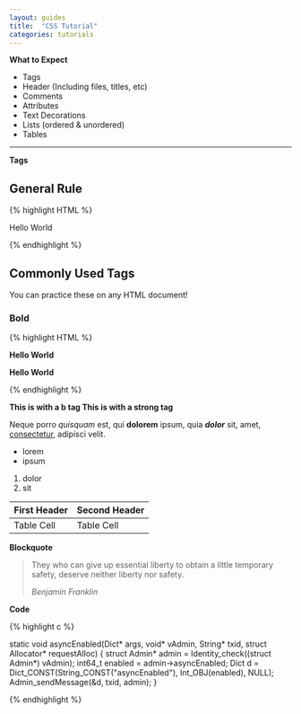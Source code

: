 ```yaml
---
layout: guides
title:  "CSS Tutorial"
categories: tutorials
---
```


**What to Expect**
  * Tags
  * Header (Including files, titles, etc)
  * Comments
  * Attributes
  * Text Decorations
  * Lists (ordered & unordered)
  * Tables

----

**Tags**

## General Rule
{% highlight HTML %}

<tagname> Hello World </tagname>

{% endhighlight %}

## Commonly Used Tags
You can practice these on any HTML document!

### Bold
{% highlight HTML %}

<b> Hello World </b>

<strong> Hello World </strong>

{% endhighlight %}

<b> This is with a b tag </b>
<strong> This is with a strong tag </strong>


Neque porro *quisquam* est, qui **dolorem** ipsum, quia ***dolor*** sit, amet, [consectetur](http://cjdns.info/), adipisci velit.

 * lorem
 * ipsum

1. dolor
2. sit

| First Header | Second Header |
|--------------|---------------|
| Table Cell   | Table Cell    |

**Blockquote**

> They who can give up essential liberty to obtain a little temporary safety, deserve neither liberty nor safety.
>
> _Benjamin Franklin_

**Code**

{% highlight c %}

static void asyncEnabled(Dict* args, void* vAdmin, String* txid, struct Allocator* requestAlloc)
{
    struct Admin* admin = Identity_check((struct Admin*) vAdmin);
    int64_t enabled = admin->asyncEnabled;
    Dict d = Dict_CONST(String_CONST("asyncEnabled"), Int_OBJ(enabled), NULL);
    Admin_sendMessage(&d, txid, admin);
}

{% endhighlight %}
